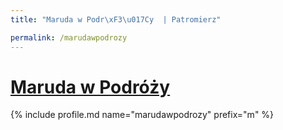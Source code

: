 ```yaml
---
title: "Maruda w Podr\xF3\u017Cy  | Patromierz"

permalink: /marudawpodrozy
---
```


# [Maruda w Podróży ](https://patronite.pl/marudawpodrozy)

{% include profile.md name="marudawpodrozy" prefix="m" %}
